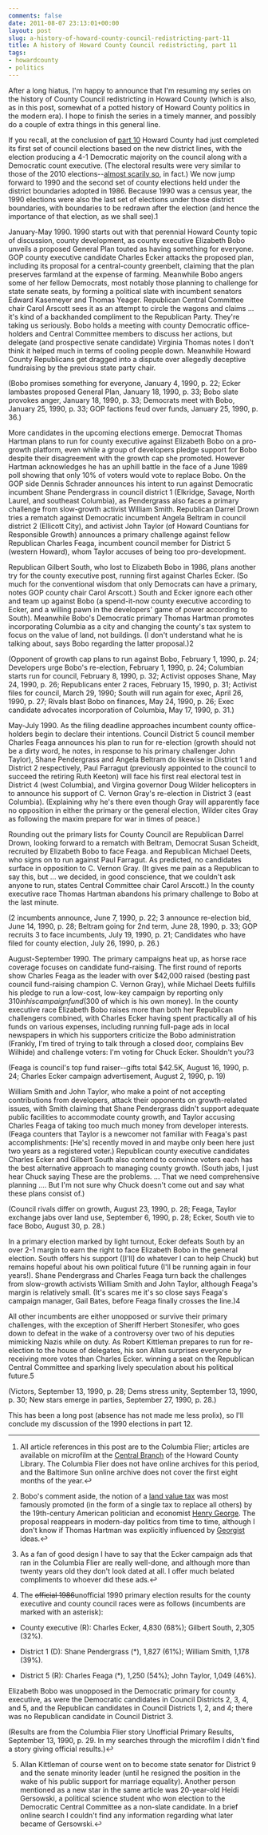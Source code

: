```yaml
---
comments: false
date: 2011-08-07 23:13:01+00:00
layout: post
slug: a-history-of-howard-county-council-redistricting-part-11
title: A history of Howard County Council redistricting, part 11
tags:
- howardcounty
- politics
---
```


After a long hiatus, I'm happy to announce that I'm resuming my series on the history of County Council redistricting in Howard County (which is also, as in this post, somewhat of a potted history of Howard County politics in the modern era). I hope to finish the series in a timely manner, and possibly do a couple of extra things in this general line.

If you recall, at the conclusion of [part 10](/2011/01/18/a-history-of-howard-county-council-redistricting-part-10/) Howard County had just completed its first set of council elections based on the new district lines, with the election producing a 4-1 Democratic majority on the council along with a Democratic count executive. (The electoral results were very similar to those of the 2010 elections--[almost scarily so](/2011/01/19/back-to-the-future-in-howard-county-politics-part-1/), in fact.) We now jump forward to 1990 and the second set of county elections held under the district boundaries adopted in 1986. Because 1990 was a census year, the 1990 elections were also the last set of elections under those district boundaries, with boundaries to be redrawn after the election (and hence the importance of that election, as we shall see).1

January-May 1990. 1990 starts out with that perennial Howard County topic of discussion, county development, as county executive Elizabeth Bobo unveils a proposed General Plan touted as having something for everyone. GOP county executive candidate Charles Ecker attacks the proposed plan, including its proposal for a central-county greenbelt, claiming that the plan preserves farmland at the expense of farming. Meanwhile Bobo angers some of her fellow Democrats, most notably those planning to challenge for state senate seats, by forming a political slate with incumbent senators Edward Kasemeyer and Thomas Yeager. Republican Central Committee chair Carol Arscott sees it as an attempt to circle the wagons and claims ... it's kind of a backhanded compliment to the Republican Party. They're taking us seriously. Bobo holds a meeting with county Democratic office-holders and Central Committee members to discuss her actions, but delegate (and prospective senate candidate) Virginia Thomas notes I don't think it helped much in terms of cooling people down. Meanwhile Howard County Republicans get dragged into a dispute over allegedly deceptive fundraising by the previous state party chair.

(Bobo promises something for everyone, January 4, 1990, p. 22; Ecker lambastes proposed General Plan, January 18, 1990, p. 33; Bobo slate provokes anger, January 18, 1990, p. 33; Democrats meet with Bobo, January 25, 1990, p. 33; GOP factions feud over funds, January 25, 1990, p. 36.)

More candidates in the upcoming elections emerge. Democrat Thomas Hartman plans to run for county executive against Elizabeth Bobo on a pro-growth platform, even while a group of developers pledge support for Bobo despite their disagreement with the growth cap she promoted. However Hartman acknowledges he has an uphill battle in the face of a June 1989 poll showing that only 10% of voters would vote to replace Bobo. On the GOP side Dennis Schrader announces his intent to run against Democratic incumbent Shane Pendergrass in council district 1 (Elkridge, Savage, North Laurel, and southeast Columbia), as Pendergrass also faces a primary challenge from slow-growth activist William Smith. Republican Darrel Drown tries a rematch against Democratic incumbent Angela Beltram in council district 2 (Ellicott City), and activist John Taylor (of Howard Countians for Responsible Growth) announces a primary challenge against fellow Republican Charles Feaga, incumbent council member for District 5 (western Howard), whom Taylor accuses of being too pro-development.

Republican Gilbert South, who lost to Elizabeth Bobo in 1986, plans another try for the county executive post, running first against Charles Ecker. (So much for the conventional wisdom that only Democrats can have a primary, notes GOP county chair Carol Arscott.) South and Ecker ignore each other and team up against Bobo (a spend-it-now county executive according to Ecker, and a willing pawn in the developers' game of power according to South). Meanwhile Bobo's Democratic primary Thomas Hartman promotes incorporating Columbia as a city and changing the county's tax system to focus on the value of land, not buildings. (I don't understand what he is talking about, says Bobo regarding the latter proposal.)2

(Opponent of growth cap plans to run against Bobo, February 1, 1990, p. 24; Developers urge Bobo's re-election, February 1, 1990, p. 24; Columbian starts run for council, February 8, 1990, p. 32; Activist opposes Shane, May 24, 1990, p. 26; Republicans enter 2 races, February 15, 1990, p. 31; Activist files for council, March 29, 1990; South will run again for exec, April 26, 1990, p. 27; Rivals blast Bobo on finances, May 24, 1990, p. 26; Exec candidate advocates incorporation of Columbia, May 17, 1990, p. 31.)

May-July 1990. As the filing deadline approaches incumbent county office-holders begin to declare their intentions. Council District 5 council member Charles Feaga announces his plan to run for re-election (growth should not be a dirty word, he notes, in response to his primary challenger John Taylor), Shane Pendergrass and Angela Beltram do likewise in District 1 and District 2 respectively, Paul Farragut (previously appointed to the council to succeed the retiring Ruth Keeton) will face his first real electoral test in District 4 (west Columbia), and Virgina governor Doug Wilder helicopters in to announce his support of C. Vernon Gray's re-election in District 3 (east Columbia). (Explaining why he's there even though Gray will apparently face no opposition in either the primary or the general election, Wilder cites Gray as following the maxim prepare for war in times of peace.)

Rounding out the primary lists for County Council are Republican Darrel Drown, looking forward to a rematch with Beltram, Democrat Susan Scheidt, recruited by Elizabeth Bobo to face Feaga. and Republican Michael Deets, who signs on to run against Paul Farragut. As predicted, no candidates surface in opposition to C. Vernon Gray. (It gives me pain as a Republican to say this, but ... we decided, in good conscience, that we couldn't ask anyone to run, states Central Committee chair Carol Arscott.) In the county executive race Thomas Hartman abandons his primary challenge to Bobo at the last minute.

(2 incumbents announce, June 7, 1990, p. 22; 3 announce re-election bid, June 14, 1990, p. 28; Beltram going for 2nd term, June 28, 1990, p. 33; GOP recruits 3 to face incumbents, July 19, 1990, p. 21; Candidates who have filed for county election, July 26, 1990, p. 26.)

August-September 1990. The primary campaigns heat up, as horse race coverage focuses on candidate fund-raising. The first round of reports show Charles Feaga as the leader with over $42,000 raised (besting past council fund-raising champion C. Vernon Gray), while Michael Deets fulfills his pledge to run a  low-cost, low-key campaign by reporting only $310 in his campaign fund ($300 of which is his own money). In the county executive race Elizabeth Bobo raises more than both her Republican challengers combined, with Charles Ecker having spent practically all of his funds on various expenses, including running full-page ads in local newspapers in which his supporters criticize the Bobo administration (Frankly, I'm tired of trying to talk through a closed door, complains Bev Wilhide) and challenge voters: I'm voting for Chuck Ecker. Shouldn't you?3

(Feaga is council's top fund raiser--gifts total $42.5K, August 16, 1990, p. 24; Charles Ecker campaign advertisement, August 2, 1990, p. 19)

William Smith and John Taylor, who make a point of not accepting contributions from developers, attack their opponents on growth-related issues, with Smith claiming that Shane Pendergrass didn't support adequate public facilities to accommodate county growth, and Taylor accusing Charles Feaga of taking too much much money from developer interests. (Feaga counters that Taylor is a newcomer not familiar with Feaga's past accomplishments: [He's] recently moved in and maybe only been here just two years as a registered voter.) Republican county executive candidates Charles Ecker and Gilbert South also contend to convince voters each has the best alternative approach to managing county growth. (South jabs, I just hear Chuck saying These are the problems. ... That we need comprehensive planning .... But I'm not sure why Chuck doesn't come out and say what these plans consist of.)

(Council rivals differ on growth, August 23, 1990, p. 28; Feaga, Taylor exchange jabs over land use, September 6, 1990, p. 28; Ecker, South vie to face Bobo, August 30, p. 28.)

In a primary election marked by light turnout, Ecker defeats South by an over 2-1 margin to earn the right to face Elizabeth Bobo in the general election. South offers his support ([I'll] do whatever I can to help Chuck) but remains hopeful about his own political future (I'll be running again in four years!). Shane Pendergrass and Charles Feaga turn back the challenges from slow-growth activists William Smith and John Taylor, although Feaga's margin is relatively small. (It's scares me it's so close says Feaga's campaign manager, Gail Bates, before Feaga finally crosses the line.)4

All other incumbents are either unopposed or survive their primary challenges, with the exception of Sheriff Herbert Stonesifer, who goes down to defeat in the wake of a controversy over two of his deputies mimicking Nazis while on duty. As Robert Kittleman prepares to run for re-election to the house of delegates, his son Allan surprises everyone by receiving more votes than Charles Ecker. winning a seat on the Republican Central Committee and sparking lively speculation about his political future.5

(Victors, September 13, 1990, p. 28; Dems stress unity, September 13, 1990, p. 30; New stars emerge in parties, September 27, 1990, p. 28.)

This has been a long post (absence has not made me less prolix), so I'll conclude my discussion of the 1990 elections in part 12.



* * *



1. All article references in this post are to the Columbia Flier; articles are available on microfilm at the [Central Branch](http://www.hclibrary.org/index.php?page=56) of the Howard County Library. The Columbia Flier does not have online archives for this period, and the Baltimore Sun online archive does not cover the first eight months of the year.↩

2. Bobo's comment aside, the notion of a [land value tax](http://en.wikipedia.org/wiki/Land_value_tax) was most famously promoted (in the form of a single tax to replace all others) by the 19th-century American politician and economist [Henry George](http://en.wikipedia.org/wiki/Henry_George). The proposal reappears in modern-day politics from time to time, although I don't know if Thomas Hartman was explicitly influenced by [Georgist](http://en.wikipedia.org/wiki/Georgism) ideas.↩

3. As a fan of good design I have to say that the Ecker campaign ads that ran in the Columbia Flier are really well-done, and although more than twenty years old they don't look dated at all. I offer much belated compliments to whoever did these ads.↩

4.  The <del>official 1986</del>unofficial 1990 primary election results for the county executive and county council races were as follows (incumbents are marked with an asterisk):




  * County executive (R): Charles Ecker, 4,830 (68%); Gilbert South, 2,305 (32%).


  * District 1 (D): Shane Pendergrass (*), 1,827 (61%); William Smith, 1,178 (39%).


  * District 5 (R): Charles Feaga (*), 1,250 (54%); John Taylor, 1,049 (46%).


Elizabeth Bobo was unopposed in the Democratic primary for county executive, as were the Democratic candidates in Council Districts 2, 3, 4, and 5, and the Republican candidates in Council Districts 1, 2, and 4; there was no Republican candidate in Council District 3.

(Results are from the Columbia Flier story Unofficial Primary Results, September 13, 1990, p. 29. In my searches through the microfilm I didn't find a story giving official results.)↩

5. Allan Kittleman of course went on to become state senator for District 9 and the senate minority leader (until he resigned the position in the wake of his public support for marriage equality). Another person mentioned as a new star in the same article was 20-year-old Heidi Gersowski, a political science student who won election to the Democratic Central Committee as a non-slate candidate. In a brief online search I couldn't find any information regarding what later became of Gersowski.↩


